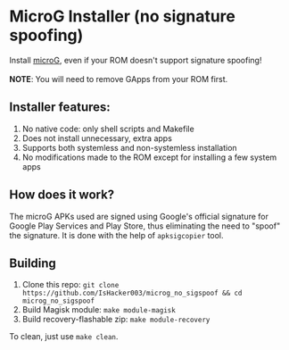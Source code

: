 # MicroG Installer (no signature spoofing)
Install [microG](https://microg.org), even if your ROM doesn't support signature spoofing!
<br><br>**NOTE**: You will need to remove GApps from your ROM first.
## Installer features:
1. No native code: only shell scripts and Makefile
2. Does not install unnecessary, extra apps
3. Supports both systemless and non-systemless installation
4. No modifications made to the ROM except for installing a few system apps
## How does it work?
The microG APKs used are signed using Google's official signature for Google Play Services and Play Store, thus eliminating the need to "spoof" the signature. It is done with the help of `apksigcopier` tool.
## Building
1. Clone this repo: `git clone https://github.com/IsHacker003/microg_no_sigspoof && cd microg_no_sigspoof`
2. Build Magisk module: `make module-magisk`
3. Build recovery-flashable zip: `make module-recovery`

To clean, just use `make clean`.
